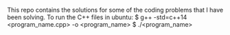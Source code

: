 This repo contains the solutions for some of the coding problems that I have been solving.
To run the C++ files in ubuntu:
$ g++ -std=c++14 <program_name.cpp> -o <program_name> 
$ ./<program_name>
